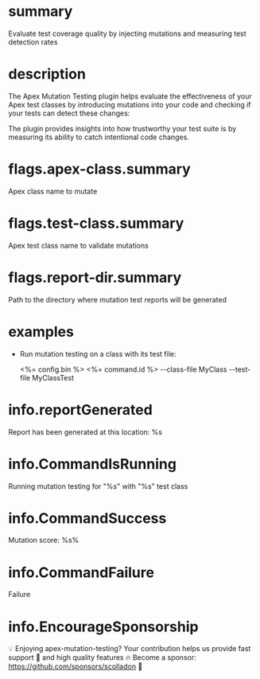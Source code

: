 # summary

Evaluate test coverage quality by injecting mutations and measuring test detection rates

# description

The Apex Mutation Testing plugin helps evaluate the effectiveness of your Apex test classes by introducing mutations into your code and checking if your tests can detect these changes:

The plugin provides insights into how trustworthy your test suite is by measuring its ability to catch intentional code changes.

# flags.apex-class.summary

Apex class name to mutate

# flags.test-class.summary

Apex test class name to validate mutations

# flags.report-dir.summary

Path to the directory where mutation test reports will be generated

# examples

- Run mutation testing on a class with its test file:

  <%= config.bin %> <%= command.id %> --class-file MyClass --test-file MyClassTest

# info.reportGenerated

Report has been generated at this location: %s

# info.CommandIsRunning

Running mutation testing for "%s" with "%s" test class

# info.CommandSuccess

Mutation score: %s%

# info.CommandFailure

Failure

# info.EncourageSponsorship

💡 Enjoying apex-mutation-testing?
Your contribution helps us provide fast support 🚀 and high quality features 🔥
Become a sponsor: https://github.com/sponsors/scolladon 💙
